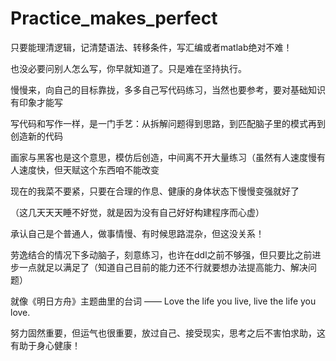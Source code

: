# Practice_makes_perfect
只要能理清逻辑，记清楚语法、转移条件，写汇编或者matlab绝对不难！

也没必要问别人怎么写，你早就知道了。只是难在坚持执行。

慢慢来，向自己的目标靠拢，多多自己写代码练习，当然也要参考，要对基础知识有印象才能写

写代码和写作一样，是一门手艺：从拆解问题得到思路，到匹配脑子里的模式再到创造新的代码

画家与黑客也是这个意思，模仿后创造，中间离不开大量练习（虽然有人速度慢有人速度快，但天赋这个东西咱不能改变

现在的我菜不要紧，只要在合理的作息、健康的身体状态下慢慢变强就好了

（这几天天天睡不好觉，就是因为没有自己好好构建程序而心虚）

承认自己是个普通人，做事情慢、有时候思路混杂，但这没关系！

劳逸结合的情况下多动脑子，刻意练习，也许在ddl之前不够强，但只要比之前进步一点就足以满足了（知道自己目前的能力还不行就要想办法提高能力、解决问题）

就像《明日方舟》主题曲里的台词 —— Love the life you live, live the life you love.

努力固然重要，但运气也很重要，放过自己、接受现实，思考之后不害怕求助，这有助于身心健康！
